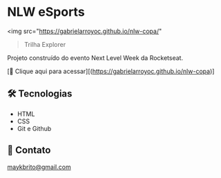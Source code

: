 # NLW eSports

<img src="https://gabrielarroyoc.github.io/nlw-copa/"

> Trilha Explorer

Projeto construído do evento Next Level Week da Rocketseat.

[🔗 Clique aqui para acessar][(https://gabrielarroyoc.github.io/nlw-copa)]


## 🛠 Tecnologias

- HTML
- CSS
- Git e Github

## 💛 Contato

maykbrito@gmail.com
